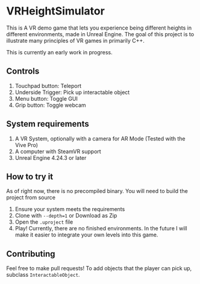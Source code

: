 # VRHeightSimulator
This is A VR demo game that lets you experience being different heights in different environments, made in Unreal Engine.
The goal of this project is to illustrate many principles of VR games in primarily C++.

This is currently an early work in progress. 

## Controls
1) Touchpad button: Teleport
2) Underside Trigger: Pick up interactable object
3) Menu button: Toggle GUI
4) Grip button: Toggle webcam 

## System requirements
1) A VR System, optionally with a camera for AR Mode (Tested with the Vive Pro)
2) A computer with SteamVR support
3) Unreal Engine 4.24.3 or later

## How to try it
As of right now, there is no precompiled binary. You will need to build the project from source
1) Ensure your system meets the requirements
2) Clone with `--depth=1` or Download as Zip
3) Open the `.uproject` file
4) Play! 
Currently, there are no finished environments. In the future I will make it easier to integrate your own levels into this game. 

## Contributing
Feel free to make pull requests! To add objects that the player can pick up, subclass `InteractableObject`.
